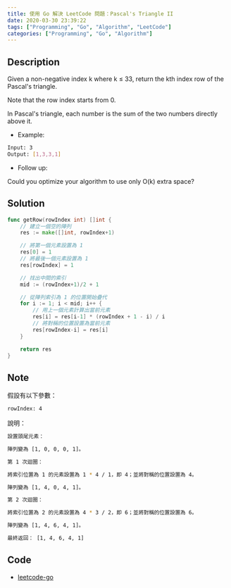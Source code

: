 ```yaml
---
title: 使用 Go 解決 LeetCode 問題：Pascal's Triangle II
date: 2020-03-30 23:39:22
tags: ["Programming", "Go", "Algorithm", "LeetCode"]
categories: ["Programming", "Go", "Algorithm"]
---
```


## Description

Given a non-negative index k where k ≤ 33, return the kth index row of the Pascal's triangle.

Note that the row index starts from 0.

In Pascal's triangle, each number is the sum of the two numbers directly above it.

- Example:

```bash
Input: 3
Output: [1,3,3,1]
```

- Follow up:

Could you optimize your algorithm to use only O(k) extra space?

## Solution

```go
func getRow(rowIndex int) []int {
	// 建立一個空的陣列
	res := make([]int, rowIndex+1)

	// 將第一個元素設置為 1
	res[0] = 1
	// 將最後一個元素設置為 1
	res[rowIndex] = 1

	// 找出中間的索引
	mid := (rowIndex+1)/2 + 1

	// 從陣列索引為 1 的位置開始疊代
	for i := 1; i < mid; i++ {
		// 用上一個元素計算出當前元素
		res[i] = res[i-1] * (rowIndex + 1 - i) / i
		// 將對稱的位置設置為當前元素
		res[rowIndex-i] = res[i]
	}

	return res
}
```

## Note

假設有以下參數：

```bash
rowIndex: 4
```

說明：

```bash
設置頭尾元素：

陣列變為 [1, 0, 0, 0, 1]。

第 1 次迴圈：

將索引位置為 1 的元素設置為 1 * 4 / 1，即 4；並將對稱的位置設置為 4。

陣列變為 [1, 4, 0, 4, 1]。

第 2 次迴圈：

將索引位置為 2 的元素設置為 4 * 3 / 2，即 6；並將對稱的位置設置為 6。

陣列變為 [1, 4, 6, 4, 1]。

最終返回： [1, 4, 6, 4, 1]
```

## Code

- [leetcode-go](https://github.com/memochou1993/leetcode-go)
